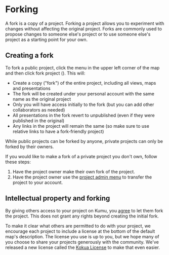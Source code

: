 # Forking

A fork is a copy of a project. Forking a project allows you to experiment with changes without affecting the original project. Forks are commonly used to propose changes to someone else's project or to use someone else's project as a starting point for your own.

## Creating a fork

To fork a public project, click the menu in the upper left corner of the map and then click fork project (). This will:

* Create a copy ("fork") of the entire project, including all views, maps and presentations
* The fork will be created under your personal account with the same name as the original project
* Only you will have access initially to the fork (but you can add other collaborators as needed)
* All presentations in the fork revert to unpublished (even if they were published in the original)
* Any links in the project will remain the same (so make sure to use relative links to have a fork-friendly project)

While public projects can be forked by anyone, private projects can only be forked by their owners.

If you would like to make a fork of a private project you don't own, follow these steps:

1. Have the project owner make their own fork of the project.
2. Have the project owner use the [project admin menu](project-admin.md) to transfer the project to your account.

## Intellectual property and forking

By giving others access to your project on Kumu, you [agree](https://kumu.io/terms) to let them fork the project. This does not grant any rights beyond creating the initial fork.

To make it clear what others are permitted to do with your project, we encourage each project to include a license at the bottom of the default map's description. The license you use is up to you, but we hope many of you choose to share your projects generously with the community. We've released a new license called the [Kokua License](https://medium.com/@rymohr/the-kokua-license-b2f430a03f4a#.razdhigjg) to make that even easier.

